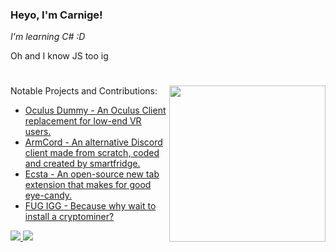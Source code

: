 ### Heyo, I'm Carnige!

*I'm learning C# :D*

Oh and I know JS too ig

<h1></h1>

<a href="https://ko-fi.com/kckarnige">
  <img align="right" src="https://user-images.githubusercontent.com/32397453/236360066-5ea41c8a-6748-4b10-b9d9-4057ef52dab1.png" width="250px" />
</a>

Notable Projects and Contributions:
- [Oculus Dummy - An Oculus Client replacement for low-end VR users.](https://github.com/kckarnige/OculusDummy)
- [ArmCord - An alternative Discord client made from scratch, coded and created by smartfridge.](https://github.com/ArmCord/ArmCord)
- [Ecsta - An open-source new tab extension that makes for good eye-candy.](https://github.com/kckarnige/EcstaTab)
- [FUG IGG - Because why wait to install a cryptominer?](https://gist.github.com/kckarnige/6dfff1025b5da69399c26957ee47b445)

<a href="https://discord.com/users/634168893644210186">
<img src="https://lanyard.kyrie25.me/api/634168893644210186?bg=1a1c1f&borderRadius=8px&gradient=aaaaaa&hideDiscrim=true&globalName=true&idleMessage=Bored..&useDisplayName=true">
</a>


<a href="https://github.com/anuraghazra/github-readme-stats">
<img src="https://github-readme-stats.vercel.app/api/top-langs/?username=kckarnige&bg_color=1a1c1f&hide_border=true&theme=dark&border_radius=8px&layout=compact&hide=powershell,lua,c%2B%2B,makefile">
</a>
